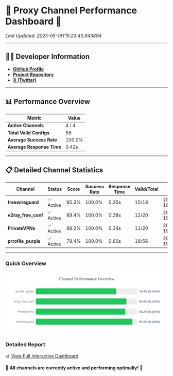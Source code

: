 # 🌟 Proxy Channel Performance Dashboard 🌟

_Last Updated: 2025-05-19T15:23:40.943894_

---

## 👩‍💻 Developer Information

- **[GitHub Profile](https://github.com/4n0nymou3)**  
- **[Project Repository](https://github.com/4n0nymou3/multi-proxy-config-fetcher)**  
- **[X (Twitter)](https://x.com/4n0nymou3)**  

---

## 📊 Performance Overview

| Metric                | Value       |
|-----------------------|-------------|
| **Active Channels**   | 4 / 4       |
| **Total Valid Configs** | 56          |
| **Average Success Rate** | 100.0%      |
| **Average Response Time** | 0.42s       |

---

## 📋 Detailed Channel Statistics

| Channel          | Status     | Score  | Success Rate | Response Time | Valid/Total | Last Success               |
|------------------|------------|--------|--------------|---------------|-------------|----------------------------|
| **freewireguard**  | ✅ Active  | 95.3%  | 100.0% | 0.35s         | 15/18       | 2025-05-19T15:23:40.941951 |
| **v2ray_free_conf**  | ✅ Active  | 89.4%  | 100.0% | 0.38s         | 12/20       | 2025-05-19T15:23:40.189846 |
| **PrivateVPNs**  | ✅ Active  | 88.2%  | 100.0% | 0.34s         | 11/20       | 2025-05-19T15:23:40.560510 |
| **prrofile_purple**  | ✅ Active  | 79.4%  | 100.0% | 0.60s         | 18/56       | 2025-05-19T15:23:39.749455 |

---

### Quick Overview
<div align="center">
  <a href="https://raw.githubusercontent.com/nullluser/NullRepo/refs/heads/main/assets/channel_stats_chart.svg">
    <img src="https://raw.githubusercontent.com/nullluser/NullRepo/refs/heads/main/assets/channel_stats_chart.svg" alt="Source Performance Statistics" width="800">
  </a>
</div>

### Detailed Report
📊 [View Full Interactive Dashboard](https://htmlpreview.github.io/?https://github.com/nullluser/NullRepo/blob/main/assets/performance_report.html)

🎉 **All channels are currently active and performing optimally!** 🎉
